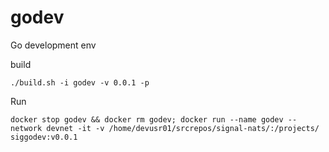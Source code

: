 # godev
Go development env



build 

    ./build.sh -i godev -v 0.0.1 -p

Run

    docker stop godev && docker rm godev; docker run --name godev --network devnet -it -v /home/devusr01/srcrepos/signal-nats/:/projects/ siggodev:v0.0.1

